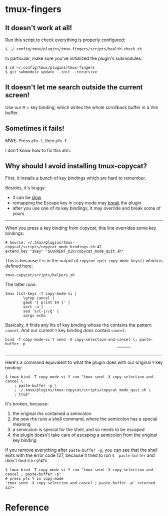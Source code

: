 # tmux-fingers
## It doesn't work at all!

Run this script to check everything is properly configured:

    $ ~/.config/tmux/plugins/tmux-fingers/scripts/health-check.sh

In particular, make sure you've initialized the plugin's submodules:

    $ cd ~/.config/tmux/plugins/tmux-fingers
    $ git submodule update --init --recursive

## It doesn't let me search outside the current screen!

Use our `M-c` key binding, which writes the whole scrollback buffer in a Vim buffer.

## Sometimes it fails!

MWE: Press `pfx ?`, then `pfx f`.

I don't know how to fix this atm.

##
## Why should I avoid installing tmux-copycat?

First, it installs a bunch of key bindings which are hard to remember.

Besides, it's buggy:

   - it can be [slow][1]
   - remapping the Escape key in copy mode may [break][2] the plugin
   - after you use one of its key bindings, it may override and break some of yours

---

When you press a key binding from copycat, this line overrides some key bindings:

    # Source: ~/.tmux/plugins/tmux-copycat/scripts/copycat_mode_bindings.sh:42
    extend_key "$key" "$CURRENT_DIR/copycat_mode_quit.sh"

This is because `Y` is in the output of `copycat_quit_copy_mode_keys()` which is defined here:

    tmux-copycat/scripts/helpers.sh

The latter runs:

    tmux list-keys -T copy-mode-vi |
            \grep cancel |
            gawk '{ print $4 }' |
            sort -u |
            sed 's/C-j//g' |
            xargs echo

Basically, it finds any lhs of key binding whose rhs contains the pattern `cancel`.
And our current `Y` key binding *does* contain `cancel`:

    bind -T copy-mode-vi Y send -X copy-selection-and-cancel \; paste-buffer -p
                                                      ^^^^^^

---

Here's a command equivalent to what the plugin does with our original `Y` key binding:

    $ tmux bind -T copy-mode-vi Y run "tmux send -X copy-selection-and-cancel \
        ; paste-buffer -p \
        ; ~/.tmux/plugins/tmux-copycat/scripts/copycat_mode_quit.sh \
        ; true"

It's broken, because:

   1. the original rhs contained a semicolon
   2. the new rhs runs a shell command, where the semicolon has a special meaning
   3. a semicolon is special for the shell, and so needs to be escaped
   4. the plugin doesn't take care of escaping a semicolon from the original key binding

If you  remove everything after  `paste-buffer -p`, you  can see that  the shell
exits with  the error  code 127, because  it tried to  run `$  paste-buffer` and
didn't find it in `$PATH`.

    $ tmux bind -T copy-mode-vi Y run "tmux send -X copy-selection-and-cancel ; paste-buffer -p"
    # press pfx Y in copy-mode
    'tmux send -X copy-selection-and-cancel ; paste-buffer -p' returned 127~

##
# Reference

[1]: https://github.com/tmux-plugins/tmux-copycat/issues/129
[2]: https://github.com/tmux-plugins/tmux-copycat/blob/master/docs/limitations.md

